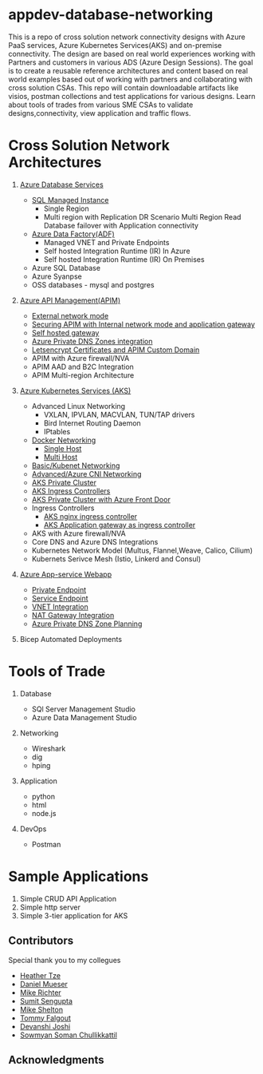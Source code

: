 # appdev-database-networking

This is a repo of cross solution network connectivity designs with Azure PaaS services, Azure Kubernetes Services(AKS) and on-premise connectivity. The design are based on real world experiences working with Partners and customers in various ADS (Azure Design Sessions). The goal is to create a reusable reference architectures and content based on real world examples based out of working with partners and collaborating with cross solution CSAs. This repo will contain downloadable artifacts like visios, postman collections and test applications for various designs. Learn about tools of trades from various SME CSAs to validate designs,connectivity, view application and traffic flows.

# Cross Solution Network Architectures

1. [Azure Database Services](database-services/README.md)

   - [SQL Managed Instance](database-services/README.md)
     - Single Region
     - Multi region with Replication
       DR Scenario
       Multi Region Read
       Database failover with Application connectivity
   - [Azure Data Factory(ADF)](database-services/README-ADF.md)
     - Managed VNET and Private Endpoints
     - Self hosted Integration Runtime (IR) In Azure
     - Self hosted Integration Runtime (IR) On Premises
   - Azure SQL Database
   - Azure Syanpse
   - OSS databases - mysql and postgres

2. [Azure API Management(APIM)](apim/README.md)

   - [External network mode](apim/README.md)
   - [Securing APIM with Internal network mode and application gateway](apim/README.md)
   - [Self hosted gateway](apim/README.md)
   - [Azure Private DNS Zones integration](apim/README.md)
   - [Letsencrypt Certificates and APIM Custom Domain](apim/README.md)
   - APIM with Azure firewall/NVA
   - APIM AAD and B2C Integration
   - APIM Multi-region Architecture

3. [Azure Kubernetes Services (AKS)](aks/README-advanced.md)

   - Advanced Linux Networking
     - VXLAN, IPVLAN, MACVLAN, TUN/TAP drivers
     - Bird Internet Routing Daemon
     - IPtables
   - [Docker Networking](aks/README-docker-multihost.md)
     - [Single Host](aks/README-docker-singlehost.md)
     - [Multi Host](aks/README-docker-multihost.md)
   - [Basic/Kubenet Networking](aks/README-kubenet.md)
   - [Advanced/Azure CNI Networking](aks/README-advanced.md)
   - [AKS Private Cluster](aks/README-private-cluster.md)
   - [AKS Ingress Controllers](aks/README-ingress-controllers.md)
   - [AKS Private Cluster with Azure Front Door](https://github.com/nehalineogi/aks-private-cluster-with-afd-premium)
   - Ingress Controllers
     - [AKS nginx ingress controller](https://github.com/nehalineogi/aks-nginx-ingress)
     - [AKS Application gateway as ingress controller](https://github.com/nehalineogi/aks-app-gw-ingress)
   - AKS with Azure firewall/NVA
   - Core DNS and Azure DNS Integrations
   - Kubernetes Network Model (Multus, Flannel,Weave, Calico, Cilium)
   - Kubernets Serivce Mesh (Istio, Linkerd and Consul)

4. [Azure App-service Webapp](app-service/README.md)

   - [Private Endpoint](app-service/README.md)
   - [Service Endpoint](app-service/README.md)
   - [VNET Integration](app-service/README.md)
   - [NAT Gateway Integration](app-service/README.md)
   - [Azure Private DNS Zone Planning](app-service/README.md)

5. Bicep Automated Deployments

# Tools of Trade

1. Database

   - SQl Server Management Studio
   - Azure Data Management Studio

2. Networking

   - Wireshark
   - dig
   - hping

3. Application
   - python
   - html
   - node.js
4. DevOps
   - Postman

# Sample Applications

1. Simple CRUD API Application
2. Simple http server
3. Simple 3-tier application for AKS

## Contributors

Special thank you to my collegues

- [Heather Tze](https://github.com/hsze)
- [Daniel Mueser](https://github.com/dmauser)
- [Mike Richter](https://github.com/michaelsrichter)
- [Sumit Sengupta](https://github.com/sumitsengupta)
- [Mike Shelton](https://www.linkedin.com/in/mshelt)
- [Tommy Falgout](https://github.com/lastcoolnameleft)
- [Devanshi Joshi](https://github.com/devanshidiaries)
- [Sowmyan Soman Chullikkattil](https://github.com/sowsan)

## Acknowledgments
